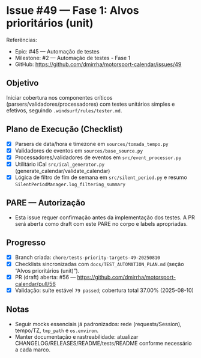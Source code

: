 # Issue #49 — Fase 1: Alvos prioritários (unit)

Referências:
- Epic: #45 — Automação de testes
- Milestone: #2 — Automação de testes - Fase 1
- GitHub: https://github.com/dmirrha/motorsport-calendar/issues/49

## Objetivo
Iniciar cobertura nos componentes críticos (parsers/validadores/processadores) com testes unitários simples e efetivos, seguindo `.windsurf/rules/tester.md`.

## Plano de Execução (Checklist)
- [x] Parsers de data/hora e timezone em `sources/tomada_tempo.py`
- [x] Validadores de eventos em `sources/base_source.py`
- [x] Processadores/validadores de eventos em `src/event_processor.py`
- [x] Utilitário iCal `src/ical_generator.py` (generate_calendar/validate_calendar)
- [x] Lógica de filtro de fim de semana em `src/silent_period.py` e resumo `SilentPeriodManager.log_filtering_summary`

## PARE — Autorização
- Esta issue requer confirmação antes da implementação dos testes. A PR será aberta como draft com este PARE no corpo e labels apropriadas.

## Progresso
- [x] Branch criada: `chore/tests-priority-targets-49-20250810`
- [x] Checklists sincronizadas com `docs/TEST_AUTOMATION_PLAN.md` (seção “Alvos prioritários (unit)”).
- [x] PR (draft) aberta: #56 — https://github.com/dmirrha/motorsport-calendar/pull/56
 - [x] Validação: suíte estável `79 passed`; cobertura total 37.00% (2025-08-10)

## Notas
- Seguir mocks essenciais já padronizados: rede (requests/Session), tempo/TZ, `tmp_path` e `os.environ`.
- Manter documentação e rastreabilidade: atualizar CHANGELOG/RELEASES/README/tests/README conforme necessário a cada marco.
